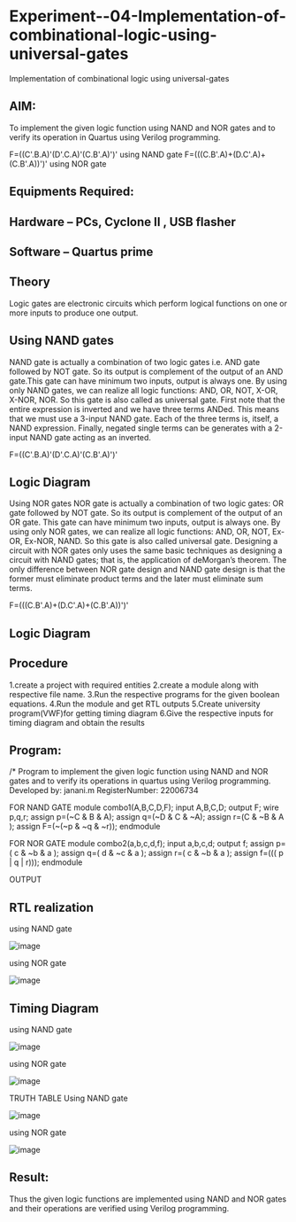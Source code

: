 # Experiment--04-Implementation-of-combinational-logic-using-universal-gates
Implementation of combinational logic using universal-gates
 
## AIM:
To implement the given logic function using NAND and NOR gates and to verify its operation in Quartus using Verilog programming.

F=((C'.B.A)'(D'.C.A)'(C.B'.A)')' using NAND gate
F=(((C.B'.A)+(D.C'.A)+(C.B'.A))')' using NOR gate
## Equipments Required:
## Hardware – PCs, Cyclone II , USB flasher
## Software – Quartus prime


## Theory
Logic gates are electronic circuits which perform logical functions on one or more inputs to produce one output. 

## Using NAND gates
NAND gate is actually a combination of two logic gates i.e. AND gate followed by NOT gate. So its output is complement of the output of an AND gate.This gate can have minimum two inputs, output is always one. By using only NAND gates, we can realize all logic functions: AND, OR, NOT, X-OR, X-NOR, NOR. So this gate is also called as universal gate. First note that the entire expression is inverted and we have three terms ANDed. This means that we must use a 3-input NAND gate. Each of the three terms is, itself, a NAND expression. Finally, negated single terms can be generates with a 2-input NAND gate acting as an inverted.

F=((C'.B.A)'(D'.C.A)'(C.B'.A)')'

## Logic Diagram

Using NOR gates
NOR gate is actually a combination of two logic gates: OR gate followed by NOT gate. So its output is complement of the output of an OR gate. This gate can have minimum two inputs, output is always one. By using only NOR gates, we can realize all logic functions: AND, OR, NOT, Ex-OR, Ex-NOR, NAND. So this gate is also called universal gate. Designing a circuit with NOR gates only uses the same basic techniques as designing a circuit with NAND gates; that is, the application of deMorgan’s theorem. The only difference between NOR gate design and NAND gate design is that the former must eliminate product terms and the later must eliminate sum terms.

F=(((C.B'.A)+(D.C'.A)+(C.B'.A))')'

## Logic Diagram
## Procedure
1.create a project with required entities
2.create a module along with respective file name.
3.Run the respective programs for the given boolean equations.
4.Run the module and get RTL outputs
5.Create university program(VWF)for getting timing diagram
6.Give the respective inputs for timing diagram and obtain the results

## Program:
/*
Program to implement the given logic function using NAND and NOR gates and to verify its operations in quartus using Verilog programming.
Developed by: janani.m
RegisterNumber:  22006734

FOR NAND GATE 
module combo1(A,B,C,D,F);
input A,B,C,D;
output F;
wire p,q,r;
assign p=(~C & B & A);
assign q=(~D & C & ~A);
assign r=(C & ~B & A );
assign F=(~(~p & ~q & ~r));
endmodule

FOR NOR GATE
module combo2(a,b,c,d,f);
input a,b,c,d;
output f;
assign p=( c & ~b & a );
assign q=( d & ~c & a );
assign r=( c & ~b & a );
assign f=((( p | q | r)));
endmodule

OUTPUT

## RTL realization
using NAND gate

![image](https://user-images.githubusercontent.com/119432417/214346301-ad793416-36a3-4ef9-8c6c-a5d6ebfc68de.png)

using NOR gate

![image](https://user-images.githubusercontent.com/119432417/214346565-20811321-6980-4e57-af4d-2d1e1cd1a438.png)


## Timing Diagram
using NAND gate

![image](https://user-images.githubusercontent.com/119432417/214346951-85b22dec-f632-4998-a57c-21294ff4c942.png)

using NOR gate

![image](https://user-images.githubusercontent.com/119432417/214347203-d2394866-19f9-4781-b539-95151d5d8432.png)

TRUTH TABLE
Using NAND gate 

![image](https://user-images.githubusercontent.com/119432417/214347603-3b0a543e-081e-4539-8ca9-334c30080e64.png)

using NOR gate

![image](https://user-images.githubusercontent.com/119432417/214348321-8a45f2ac-3cdb-4abc-9db8-a6c548e13434.png)



## Result:
Thus the given logic functions are implemented using NAND and NOR gates and their operations are verified using Verilog programming.
